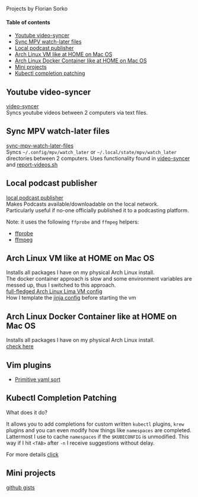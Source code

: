Projects by Florian Sorko

#### Table of contents

- [Youtube video-syncer](#youtube-video-syncer)
- [Sync MPV watch-later files](#sync-mpv-watch-later-files)
- [Local podcast publisher](#local-podcast-publisher)
- [Arch Linux VM like at HOME on Mac OS](#arch-linux-vm-like-at-home-on-mac-os)
- [Arch Linux Docker Container like at HOME on Mac OS](#arch-linux-docker-container-like-at-home-on-mac-os)
- [Mini projects](#mini-projects)
- [Kubectl completion patching](#kubectl-completion-patching)

## Youtube video-syncer

[video-syncer](https://github.com/diepfote/golang-tools/tree/32d62f7cad6f27d7c0503ba92907fee74f0a25b1/video-syncer)  
Syncs youtube videos between 2 computers via text files.

## Sync MPV watch-later files

[sync-mpv-watch-later-files](https://github.com/diepfote/golang-tools/tree/32d62f7cad6f27d7c0503ba92907fee74f0a25b1/sync-video-syncer-mpv-watch-later-files)  
Syncs `~/.config/mpv/watch_later` or `~/.local/state/mpv/watch_later` directories between 2 computers.
Uses functionality found in [video-syncer](#youtube-video-syncer) and [report-videos.sh](https://github.com/diepfote/scripts/blob/fc09c10453e8527e3fb53a3c379b128310c60b69/normal-privileges_systemd_scripts/report-videos.sh)

## Local podcast publisher  

[local podcast publisher](https://github.com/diepfote/local-podcast-publisher)  
Makes Podcasts available/downloadable on the local network.  
Particularly useful if no-one officially published it to a podcasting platform.

Note: it uses the following `ffprobe` and `ffmpeg` helpers:

* [ffprobe](https://github.com/search?q=repo%3Adiepfote%2Fscripts+ffprobe&type=code)
* [ffmpeg](https://github.com/search?q=repo%3Adiepfote%2Fscripts%20ffmpeg&type=code)

## Arch Linux VM like at HOME on Mac OS

Installs all packages I have on my physical Arch Linux install.  
The docker container approach is slow and some environment variables are
messed up, thus I switched to this approach.  
[full-fledged Arch Linux Lima VM config](https://github.com/diepfote/dot-files/tree/60b4c1559ae2221a076e5f9ec286f1c99f36e695/.lima/default)  
How I template the [jinja config](https://github.com/diepfote/scripts/blob/532c65847dc4e1181c1fd4da71aadbdad092b7a7/bin/darwin/limactl#L20) before starting the vm


## Arch Linux Docker Container like at HOME on Mac OS

Installs all packages I have on my physical Arch Linux install.  
[check here](./archlinux-container-like-full-arch.html)

## Vim plugins

* [Primitive yaml sort](https://github.com/diepfote/vim-primitive-yamlsort)


## Kubectl Completion Patching

What does it do?

It allows you to add completions for custom written `kubectl`
plugins, `krew` plugins and you can even modify how things like `namespaces`
are completed.  
Lattermost I use to cache `namespaces` if the `$KUBECONFIG` is unmodified.
This way if I hit `<TAB>` after `-n` I receive suggestions without delay.

For more details [click](../terminal-config/kubectl-bash-completion-patching.html)

## Mini projects

[github gists](https://gist.github.com/search?q=user%3Adiepfote+%22mini-project%22&ref=searchresults)

